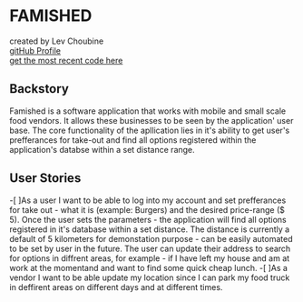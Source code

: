 # FAMISHED
created by Lev Choubine <br/>
[gitHub Profile](https://github.com/lev-choubine)<br/>
[get the most recent code here](https://github.com/lev-choubine/Famished-test-two-users)<br/>


## Backstory
Famished is a software application that works with mobile and small scale food vendors. It allows these businesses to be seen by the application' user base. The core functionality of the apllication lies in it's ability to get user's prefferances for take-out and find all options registered within the application's databse within a set distance range.

## User Stories
-[ ]As a user I want to be able to log into my account and set prefferances for take out - what it is (example: Burgers) and the desired price-range ($ 5). Once the user sets the parameters - the application will find all options registered in it's database within a set distance. The distance is currently a default of 5 kilometers for demonstation purpose - can be easily automated to be set by user in the future.  The user can update their address to search for options in diffrent areas, for example - if I have left my house and am at work at the momentand and want to find some quick cheap lunch.
-[ ]As a vendor I want to be able update my location since I can park my food truck in deffirent areas on different days and at different times. 
